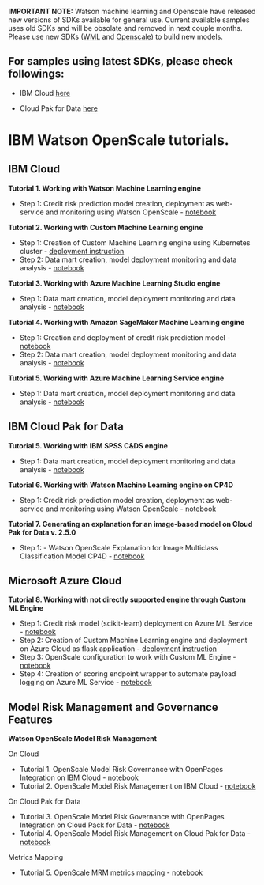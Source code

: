 **IMPORTANT NOTE:** Watson machine learning and Openscale have released new versions of SDKs available for general use. Current available samples uses old SDKs and will be obsolate and removed in next couple months. Please use new SDKs ([WML](http://ibm-wml-api-pyclient.mybluemix.net/) and [Openscale](http://ibm-watson-openscale-client.mybluemix.net/)) to build new models.

## For samples using latest SDKs, please check followings:

- IBM Cloud [here](https://github.com/pmservice/ai-openscale-tutorials/tree/master/notebooks/IBM%20Cloud/python_sdk)

- Cloud Pak for Data [here](https://github.com/pmservice/ai-openscale-tutorials/tree/master/notebooks/Cloud%20Pak%20for%20Data/python_sdk)

# IBM Watson OpenScale tutorials.

## IBM Cloud

**Tutorial 1. Working with Watson Machine Learning engine**

- Step 1: Credit risk prediction model creation, deployment as web-service and monitoring using Watson OpenScale - [notebook](https://github.com/pmservice/ai-openscale-tutorials/blob/master/notebooks/Watson%20OpenScale%20and%20Watson%20ML%20Engine.ipynb)

**Tutorial 2. Working with Custom Machine Learning engine**

- Step 1: Creation of Custom Machine Learning engine using Kubernetes cluster - [deployment instruction](https://github.com/pmservice/ai-openscale-tutorials/tree/master/applications/custom-ml-engine-bluemix)
- Step 2: Data mart creation, model deployment monitoring and data analysis - [notebook](https://github.com/pmservice/ai-openscale-tutorials/blob/master/notebooks/AI%20OpenScale%20and%20Custom%20ML%20Engine.ipynb)

**Tutorial 3. Working with Azure Machine Learning Studio engine**

- Step 1: Data mart creation, model deployment monitoring and data analysis - [notebook](https://github.com/pmservice/ai-openscale-tutorials/blob/master/notebooks/AI%20OpenScale%20and%20Azure%20ML%20Studio%20Engine.ipynb)

**Tutorial 4. Working with Amazon SageMaker Machine Learning engine**

- Step 1: Creation and deployment of credit risk prediction model - [notebook](https://github.com/pmservice/ai-openscale-tutorials/blob/master/notebooks/Credit%20%20model%20with%20SageMaker%20linear-learner%20.ipynb)
- Step 2: Data mart creation, model deployment monitoring and data analysis - [notebook](https://github.com/pmservice/ai-openscale-tutorials/blob/master/notebooks/AI%20OpenScale%20and%20SageMaker%20ML%20Engine.ipynb)

**Tutorial 5. Working with Azure Machine Learning Service engine**

- Step 1: Data mart creation, model deployment monitoring and data analysis - [notebook](https://github.com/pmservice/ai-openscale-tutorials/blob/master/notebooks/Watson%20OpenScale%20and%20Azure%20ML%20Service%20Engine.ipynb)

## IBM Cloud Pak for Data

**Tutorial 5. Working with IBM SPSS C&DS engine**

- Step 1: Data mart creation, model deployment monitoring and data analysis - [notebook](https://github.com/pmservice/ai-openscale-tutorials/blob/master/notebooks/AI%20OpenScale%20and%20SPSS%20C%26DS%20Engine.ipynb)

**Tutorial 6. Working with Watson Machine Learning engine on CP4D**

- Step 1: Credit risk prediction model creation, deployment as web-service and monitoring using Watson OpenScale - [notebook](https://github.com/pmservice/ai-openscale-tutorials/blob/master/notebooks/Watson%20OpenScale%20and%20Watson%20ML%20Engine%20-%20CP4D.ipynb)

**Tutorial 7. Generating an explanation for an image-based model on Cloud Pak for Data v. 2.5.0**

- Step 1: - Watson OpenScale Explanation for Image Multiclass Classification Model CP4D - [notebook](https://github.com/pmservice/ai-openscale-tutorials/blob/master/notebooks/Watson%20OpenScale%20Explanation%20for%20Image%20Multiclass%20Classification%20Model%20CP4D.ipynb)

## Microsoft Azure Cloud

**Tutorial 8. Working with not directly supported engine through Custom ML Engine**

- Step 1: Credit risk model (scikit-learn) deployment on Azure ML Service - [notebook](https://github.com/pmservice/ai-openscale-tutorials/blob/master/notebooks/azure/Credit%20model%20with%20Azure%20ML%20Service%20and%20scikit-learn.ipynb)
- Step 2: Creation of Custom Machine Learning engine and deployment on Azure Cloud as flask application - [deployment instruction](https://github.com/pmservice/ai-openscale-tutorials/tree/master/applications/custom-ml-engine-azure)
- Step 3: OpenScale configuration to work with Custom ML Engine - [notebook](https://github.com/pmservice/ai-openscale-tutorials/blob/master/notebooks/azure/OpenScale%20and%20Custom%20ML%20Engine%20configuration.ipynb)
- Step 4: Creation of scoring endpoint wrapper to automate payload logging on Azure ML Service - [notebook](https://github.com/pmservice/ai-openscale-tutorials/blob/master/notebooks/azure/Credit%20scoring%20endpoint%20wrapper%20with%20payload%20logging.ipynb)

## Model Risk Management and Governance Features

**Watson OpenScale Model Risk Management**

On Cloud

- Tutorial 1. OpenScale Model Risk Governance with OpenPages Integration on IBM Cloud - [notebook](https://github.com/pmservice/ai-openscale-tutorials/blob/master/notebooks/OpenScale%20and%20OpenPages%20model%20risk%20management%20on%20IBM%20Cloud.ipynb)
- Tutorial 2. OpenScale Model Risk Management on IBM Cloud - [notebook](https://github.com/pmservice/ai-openscale-tutorials/blob/master/notebooks/OpenScale%20model%20risk%20management%20on%20IBM%20Cloud.ipynb)

On Cloud Pak for Data

- Tutorial 3. OpenScale Model Risk Governance with OpenPages Integration on Cloud Pack for Data - [notebook](https://github.com/pmservice/ai-openscale-tutorials/blob/master/notebooks/OpenScale%20and%20OpenPages%20model%20risk%20management%20on%20Cloud%20Pak%20for%20Data.ipynb)
- Tutorial 4. OpenScale Model Risk Management on Cloud Pak for Data - [notebook](https://github.com/pmservice/ai-openscale-tutorials/blob/master/notebooks/OpenScale%20model%20risk%20management%20on%20Cloud%20Pak%20for%20Data.ipynb)

Metrics Mapping

- Tutorial 5. OpenScale MRM metrics mapping - [notebook](https://github.com/pmservice/ai-openscale-tutorials/blob/master/notebooks/Openscale%20MRM%20Metrics%20Mapping.ipynb)
